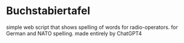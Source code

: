 # Buchstabiertafel
simple web script that shows spelling of words for radio-operators. for German and NATO spelling. made entirely by ChatGPT4
